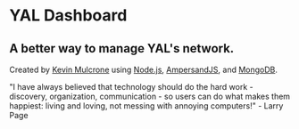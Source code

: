 # YAL Dashboard

## A better way to manage YAL's network.

Created by [Kevin Mulcrone] using [Node.js], [AmpersandJS], and [MongoDB].

"I have always believed that technology should do the hard work - discovery, organization, communication - so users can do what makes them happiest: living and loving, not messing with annoying computers!" - Larry Page

[Kevin Mulcrone]: <http://KayBeSee.com>
[Node.js]: <https://nodejs.org/en/>
[AmpersandJS]: <http://ampersandjs.com>
[MongoDB]: <https://www.mongodb.org/>

